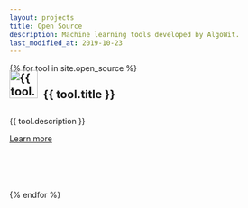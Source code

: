 ```yaml
---
layout: projects
title: Open Source
description: Machine learning tools developed by AlgoWit.
last_modified_at: 2019-10-23
---
```


<div class="row">
  {% for tool in site.open_source %}
  <div class="col-sm-6" style="padding-top:20px">
    <div class="card" style="height: 13rem;">
      <div class="card-body">
        <h4 class="card-title no-anchor" style="margin-top: -20px; font-size: 20px;"><a href="{{ open_source.url }}"><img src="/assets/images/open-source/{{ tool.icon }}" alt="{{ tool.title }} logo" style="width:50px; margin-top:-5px"></a>&nbsp;&nbsp;{{ tool.title }}</h4>
        <p class="card-text">{{ tool.description }}</p>
        <a href="{{ tool.doc_url }}" class="btn btn-outline-secondary btn-sm">Learn more</a>
      </div>
    </div>
  </div>
  {% endfor %}
</div>
